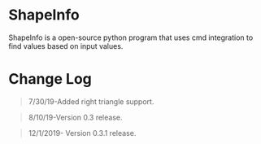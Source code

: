# ShapeInfo
ShapeInfo is a open-source python program that uses cmd integration to find values based on input values.

# Change Log
>7/30/19-Added right triangle support.

>8/10/19-Version 0.3 release.

>12/1/2019- Version 0.3.1 release.
